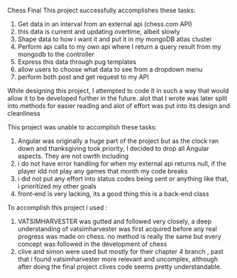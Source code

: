 Chess Final 
This project successfully accomplishes these tasks: 
1. Get data in an interval from an external api (chess.com API)
2. this data is current and updating overtime, albeit slowly
3. Shape data to how i want it and put it in my mongoDB atlas cluster
4. Perform api calls to my own api where I return  a query  result from my mongodb to the controller
5. Express this data through pug templates
6. allow users to choose what data to see from a dropdown menu 
7. perform both post and get request to my API 

While designing this project, I attempted to code it in such a way that would allow it to be developed further in the future. alot that I wrote was later split into methods for easier reading and alot of effort was put into its design and cleanliness

This project was unable to accomplish these tasks:
1. Angular was originally a huge part of the project but as the clock ran down and thanksgiving took priority, I decided to drop all Angular aspects. They are not owrth including
2. i do not have error handling for when my external api returns null, if the player idd not play any games that month my code breaks 
3. i did not put any effort into status codes being sent or anything like that, i prioritized my other goals 
4. front-end is very lacking, its a good thing this is a back-end class


To accomplish this project i used : 
1. VATSIMHARVESTER was gutted and followed very closely, a deep understanding of vatsimharvester was first acquired before any real progress was made on chess. no method is really the same but every concept was followed in the development of chess 
2. clive and simon were used but mostly for their chapter 4 branch , past that i found vatsimharvester more relevant and uncomplex, although after doing the final project clives code seems pretty understandable.
